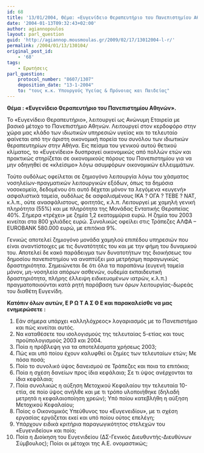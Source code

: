 ```yaml
---
id: 68
title: '13/01/2004, Θέμα: «Ευγενίδειο Θεραπευτήριο του Πανεπιστημίου Αθηνών».'
date: '2004-01-13T09:32:43+02:00'
author: agiannopoulos
layout: parl_question
guid: 'http://agiannop.mousmoulas.gr/2009/02/17/13012004-l-r/'
permalink: /2004/01/13/130104/
original_post_id:
    - '68'
tags:
    - Ερωτήσεις
parl_question:
    protocol_number: "8607/1307"
    deposition_date: "13-1-2004"
    to: "τους κ.κ. Υπουργούς Υγείας & Πρόνοιας και Παιδείας"
---
```


**Θέμα : «Ευγενίδειο Θεραπευτήριο του Πανεπιστημίου Αθηνών».**

Το «Ευγενίδειο Θεραπευτήριο», λειτουργεί ως Ανώνυμη Εταιρεία με βασικό μέτοχο το Πανεπιστήμιο Αθηνών. Λειτουργεί στον κερδοφόρο στην χώρα μας κλάδο των ιδιωτικών υπηρεσιών υγείας και το τελευταίο φαίνεται από την άριστη οικονομική πορεία του συνόλου των ιδιωτικών θεραπευτηρίων στην Αθήνα. Εις πείσμα του γενικού αυτού θετικού κλίματος, το «Ευγενίδειο» δυσπραγεί οικονομικώς από πολλών ετών και πρακτικώς στηρίζεται σε οικονομικούς πόρους του Πανεπιστημίου για να μην οδηγηθεί σε «κλείσιμο» λόγω ασυμφόρων οικονομικών ελλειμμάτων.

Τούτο ουδόλως οφείλεται σε ζημιογόνο λειτουργία λόγω του χάσματος νοσηλείων-πραγματικών λειτουργικών εξόδων, όπως τα δημόσια νοσοκομεία, δεδομένου ότι αυτό δέχεται μόνον τα λεγόμενα «ευγενή» ασφαλιστικά ταμεία, ουδόλως δε ασφαλισμένους ΙΚΑ ? ΟΓΑ ? ΤΕΒΕ ? ΝΑΤ, κ.λ.π., ούτε ανασφάλιστους, φοιτητάς, κ.λ.π. Λειτουργεί με χαμηλή γενική πληρότητα (55%) και με πληρότητα της Μονάδας Εντατικής Θεραπείας 40%. Σήμερα «τρέχει» με ζημία 1,2 εκατομμύρια  ευρώ. Η ζημία του 2003 κινείται στα 800 χιλιάδες ευρώ. Συνολικώς οφείλει στις Τράπεζες ΑΛΦΑ – ΕURΟΒΑΝΚ 580.000 ευρώ, με επιτόκια 9%.

Γενικώς αποτελεί ζημιογόνο μονάδα χαμηλού επιπέδου υπηρεσιών που είναι αναντίστοιχες με τις δυνατότητές του και με την φήμη του δυναμικού του. Αποτελεί δε κακό παράδειγμα των δυνατοτήτων της διοικήσεως του δημοσίου πανεπιστημίου να αναπτύξει μια μετρήσιμη παραγωγικώς δραστηριότητα. Σημειώνεται δε ότι όλα τα παραπάνω (ευγενή ταμεία μόνον, μη-νοσηλεία απόρων ασθενών, ουδεμία εκπαιδευτική δραστηριότητα, πλήρης έλλειψη ειδικευομένων ιατρών, κ.λ.π.) πραγματοποιούνται κατά ρητή παράβαση των όρων λειτουργίας-δωρεάς του διαθέτη Ευγενίδη.

**Κατόπιν όλων αυτών, Ε Ρ Ω Τ Α Σ Θ Ε και παρακαλείσθε να μας ενημερώσετε :**

1. Εάν σήμερα υπάρχει «αλληλόχρεος» λογαριασμός με το Πανεπιστήμιο και πώς κινείται αυτός.
1. Να καταθέσετε του ισολογισμούς της τελευταίας 5-ετίας και τους προϋπολογισμούς 2003 και 2004.
1. Ποία η πρόβλεψη για τα αποτελέσματα χρήσεως 2003;
1. Πώς και υπό ποίου έχουν καλυφθεί οι ζημίες των τελευταίων ετών; Με πόσα ποσά;
1. Ποίο το συνολικό ύψος δανεισμού σε Τράπεζες και ποια τα επιτόκια;
1. Ποία η σχέση δανείων προς ίδια κεφάλαια; Σε τι ύψος ανέρχονται τα ίδια κεφάλαια;
1. Ποία συνολικώς η αύξηση Μετοχικού Κεφαλαίου την τελευταία 10-ετία, σε ποίο ύψος ανήλθε και με τι τρόπο υλοποιήθηκε (δηλαδή μετρητά η κεφαλαιοποίηση χρεών); Υπό ποίου κατεβλήθη η αύξηση Μετοχικού Κεφαλαίου;
1. Ποίος ο Οικονομικός Υπεύθυνος του «Ευγενειδίου», με τι σχέση εργασίας εργάζεται εκεί και υπό ποίου ούτος επελέγη; 
1. Υπάρχουν ειδικά κριτήρια παραγωγικότητος στελεχών του «Ευγενιδείου» και ποία;
1. Ποία η Διοίκηση του Ευγενιδείου (ΔΣ-Γενικός Διευθυντής-Διευθύνων Σύμβουλος); Ποίοι οι μέτοχοι της Α.Ε. ονομαστικώς;
